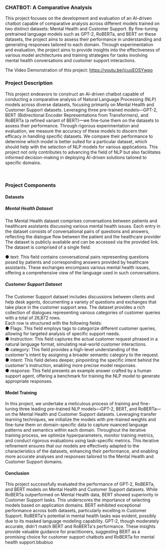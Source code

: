 <h3><b>CHATBOT: A Comparative Analysis</b></h3>


This project focuses on the development and evaluation of an AI-driven chatbot capable of comparative analysis across different models trained on two distinct datasets: Mental Health and Customer Support. By fine-tuning pretrained language models such as GPT-2, RoBERTa, and BERT on these datasets, the project aims to assess their performance in understanding and generating responses tailored to each domain. Through experimentation and evaluation, the project aims to provide insights into the effectiveness of various model architectures and training strategies for tasks involving mental health conversations and customer support interactions.


The Video Demonstration of this project: https://youtu.be/jcuoEOSYwpo

<h3> Project Description </h3>
<p>This project endeavors to construct an AI-driven chatbot capable of conducting a comparative analysis of Natural Language Processing (NLP) models across diverse datasets, focusing primarily on Mental Health and Customer Support datasets. Leveraging three pre-trained models—GPT-2, BERT (Bidirectional Encoder Representations from Transformers), and RoBERTa (a refined variant of BERT)—we fine-tune them on the datasets to assess their performance. Through rigorous experimentation and evaluation, we measure the accuracy of these models to discern their efficacy in handling specific datasets. We compare their performance to determine which model is better suited for a particular dataset, which should help with the selection of NLP models for various applications. This project not only contributes to advancing the field of NLP but also facilitates informed decision-making in deploying AI-driven solutions tailored to specific domains.</p><br/>

<h3> Project Components</h3>
<h4> Datasets</h4>
<h5> Mental Health Dataset </h5>
<p>The Mental Health dataset comprises conversations between patients and healthcare assistants discussing various mental health issues. Each entry in the dataset consists of conversational pairs of questions and answers, reflecting the dialogue flow between the patient and the healthcare provider<br/>
The dataset is publicly available and can be accessed via the provided link. The dataset is comprised of a single field:<br/>
    
●	text: This field contains conversational pairs representing questions posed by patients and corresponding answers provided by healthcare assistants. These exchanges encompass various mental health issues, offering a comprehensive view of the language used in such conversations.
</p>
<h5> Customer Support Dataset </h5>
<p>
  The Customer Support dataset includes discussions between clients and help desk agents, documenting a variety of questions and exchanges that take place in the customer support area. The dataset provides a rich collection of dialogues representing various categories of customer queries with a total of 26,872 rows.<br/>
    Each row is structured with the following fields:<br/>
●	Flags: This field employs tags to categorize different customer queries, allowing for targeted analysis of specific support needs.<br/>
●	Instruction: This field captures the actual customer request phrased in a natural language format, simulating real-world customer interactions.<br/>
●	category: This field provides a high-level understanding of the customer's intent by assigning a broader semantic category to the request.<br/>
●	intent: This field delves deeper, pinpointing the specific intent behind the customer's instruction, enabling more precise model responses.<br/>
●	response: This field presents an example answer crafted by a human support agent, offering a benchmark for training the NLP model to generate appropriate responses.<br/>

</p>

<h4> Model Training</h4>
 <p>
      In this project, we undertake a meticulous process of training and fine-tuning three leading pre-trained NLP models—GPT-2, BERT, and RoBERTa—on the Mental Health and Customer Support datasets. Leveraging transfer learning techniques, we initialize the models with pre-trained weights and fine-tune them on domain-specific data to capture nuanced language patterns and semantics within each domain. Throughout the iterative training process, we optimize hyperparameters, monitor training metrics, and conduct rigorous evaluations using task-specific metrics. This iterative refinement ensures that our models are effectively adapted to the characteristics of the datasets, enhancing their performance, and enabling more accurate analyses and responses tailored to the Mental Health and Customer Support domains. 

 </p> 

 <h4>Conclusion</h4>
 <p>
     
This project successfully evaluated the performance of GPT-2, RoBERTa, and BERT models on Mental Health and Customer Support datasets. While RoBERTa outperformed on Mental Health data, BERT showed superiority in Customer Support tasks. This underscores the importance of selecting models based on application domains. BERT exhibited exceptional performance across both datasets, particularly excelling in Customer Support. RoBERTa's potential in mental health tasks was evident, possibly due to its masked language modeling capability. GPT-2, though moderately accurate, didn't match BERT and RoBERTa's performance. These insights provide valuable guidance for practitioners, suggesting BERT as a promising choice for customer support chatbots and RoBERTa for mental health support.bbubiuo
 </p>
